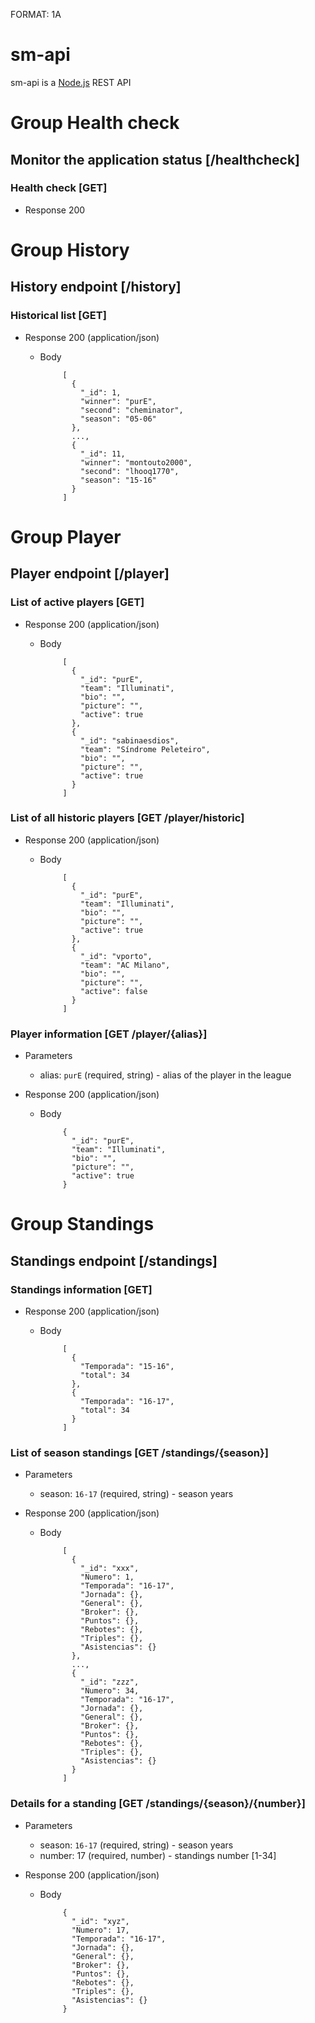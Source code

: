 FORMAT: 1A

# sm-api

sm-api is a [Node.js](https://nodejs.org) REST API

# Group Health check

## Monitor the application status [/healthcheck]

### Health check [GET]

+ Response 200

# Group History

## History endpoint [/history]

### Historical list [GET]

+ Response 200 (application/json)
  + Body

             [
               {
                 "_id": 1,
                 "winner": "purE",
                 "second": "cheminator",
                 "season": "05-06"
               },
               ...,
               {
                 "_id": 11,
                 "winner": "montouto2000",
                 "second": "lhooq1770",
                 "season": "15-16"
               }
             ]

# Group Player

## Player endpoint [/player]

### List of active players [GET]

+ Response 200 (application/json)
  + Body

             [
               {
                 "_id": "purE",
                 "team": "Illuminati",
                 "bio": "",
                 "picture": "",
                 "active": true
               },
               {
                 "_id": "sabinaesdios",
                 "team": "Síndrome Peleteiro",
                 "bio": "",
                 "picture": "",
                 "active": true
               }
             ]

### List of all historic players [GET /player/historic]

+ Response 200 (application/json)
  + Body

             [
               {
                 "_id": "purE",
                 "team": "Illuminati",
                 "bio": "",
                 "picture": "",
                 "active": true
               },
               {
                 "_id": "vporto",
                 "team": "AC Milano",
                 "bio": "",
                 "picture": "",
                 "active": false
               }
             ]

### Player information [GET /player/{alias}]

+ Parameters
  + alias: `purE` (required, string) - alias of the player in the league

+ Response 200 (application/json)
  + Body

             {
               "_id": "purE",
               "team": "Illuminati",
               "bio": "",
               "picture": "",
               "active": true
             }

# Group Standings

## Standings endpoint [/standings]

### Standings information [GET]

+ Response 200 (application/json)
  + Body

             [
               {
                 "Temporada": "15-16",
                 "total": 34
               },
               {
                 "Temporada": "16-17",
                 "total": 34
               }
             ]

### List of season standings [GET /standings/{season}]

+ Parameters
  + season: `16-17` (required, string) - season years

+ Response 200 (application/json)
  + Body

             [
               {
                 "_id": "xxx",
                 "Numero": 1,
                 "Temporada": "16-17",
                 "Jornada": {},
                 "General": {},
                 "Broker": {},
                 "Puntos": {},
                 "Rebotes": {},
                 "Triples": {},
                 "Asistencias": {}
               },
               ...,
               {
                 "_id": "zzz",
                 "Numero": 34,
                 "Temporada": "16-17",
                 "Jornada": {},
                 "General": {},
                 "Broker": {},
                 "Puntos": {},
                 "Rebotes": {},
                 "Triples": {},
                 "Asistencias": {}
               }
             ]

### Details for a standing [GET /standings/{season}/{number}]

+ Parameters
  + season: `16-17` (required, string) - season years
  + number: 17 (required, number) - standings number [1-34]

+ Response 200 (application/json)
  + Body

             {
               "_id": "xyz",
               "Numero": 17,
               "Temporada": "16-17",
               "Jornada": {},
               "General": {},
               "Broker": {},
               "Puntos": {},
               "Rebotes": {},
               "Triples": {},
               "Asistencias": {}
             }
